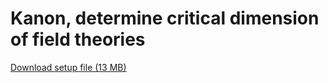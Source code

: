 <!DOCTYPE html>
<html>
<body>

<h1>Kanon, determine critical dimension of field theories</h1>

<a href="https://drive.google.com/file/d/1V_6QthbFDYGJmo5XiUOQLDfPglkiRulg/view?usp=sharing">Download setup file (13 MB)</a>

</body>
</html>